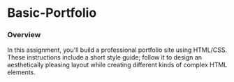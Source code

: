 # Basic-Portfolio

### Overview

In this assignment, you'll build a professional portfolio site using HTML/CSS. These instructions include a short style guide; follow it to design an aesthetically pleasing layout while creating different kinds of complex HTML elements. 

